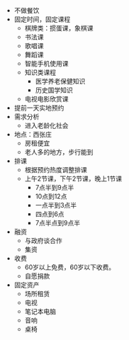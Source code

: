- 不做餐饮
- 固定时间，固定课程
  - 棋牌类：掼蛋课，象棋课
  - 书法课
  - 歌唱课
  - 舞蹈课
  - 智能手机使用课
  - 知识类课程
    - 医学养老保健知识
    - 历史国学知识
  - 电视电影欣赏课
- 提前一天实地预约
- 需求分析
  - 进入老龄化社会
- 地点：西张庄
  - 房租便宜
  - 老人多的地方，步行能到
- 排课
  - 根据预约热度调整排课
  - 上午2节课，下午2节课，晚上1节课
    - 7点半到9点半
    - 10点到12点
    - 一点半到3点半
    - 四点到6点
    - 7点半点到9点半
- 融资
  - 与政府谈合作
  - 集资
- 收费
  - 60岁以上免费，60岁以下收费。
  - 自愿捐款
- 固定资产
  - 场所租赁
  - 电视
  - 笔记本电脑
  - 音响
  - 桌椅